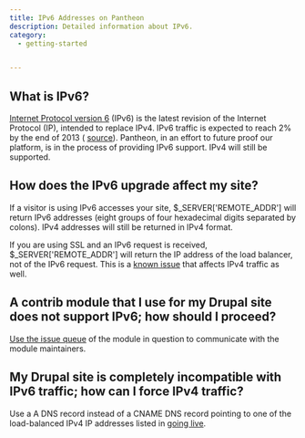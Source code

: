 ```yaml
---
title: IPv6 Addresses on Pantheon
description: Detailed information about IPv6.
category:
  - getting-started


---
```


## What is IPv6?

[Internet Protocol version 6](http://en.wikipedia.org/wiki/IPv6) (IPv6) is the latest revision of the Internet Protocol (IP), intended to replace IPv4. IPv6 traffic is expected to reach 2% by the end of 2013 ( [source](http://www.circleid.com/posts/20121128_ipv6_a_2012_report_card/)). Pantheon, in an effort to future proof our platform, is in the process of providing IPv6 support. IPv4 will still be supported.

## How does the IPv6 upgrade affect my site?

If a visitor is using IPv6 accesses your site, $\_SERVER['REMOTE\_ADDR'] will return IPv6 addresses (eight groups of four hexadecimal digits separated by colons). IPv4 addresses will still be returned in IPv4 format.  


If you are using SSL and an IPv6 request is received, $\_SERVER['REMOTE\_ADDR'] will return the IP address of the load balancer, not of the IPv6 request. This is a [known issue](/documentation/advanced-topics/getting-the-client-ip-address/) that affects IPv4 traffic as well.

## A contrib module that I use for my Drupal site does not support IPv6; how should I proceed?

[Use the issue queue](https://drupal.org/node/317) of the module in question to communicate with the module maintainers.

## My Drupal site is completely incompatible with IPv6 traffic; how can I force IPv4 traffic?

Use a A DNS record instead of a CNAME DNS record pointing to one of the load-balanced IPv4 IP addresses listed in [going live](/documentation/running-drupal/going-live-and-launching-your-site/).
